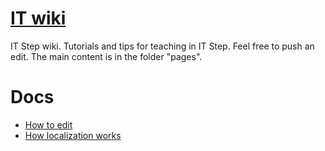 # [IT wiki](https://itwiki.vercel.app)

IT Step wiki. Tutorials and tips for teaching in IT Step. Feel free to push an edit. The main content is in the folder "pages".

# Docs
* [How to edit](https://nextra.vercel.app/)
* [How localization works](https://nextra.vercel.app/features/i18n)
